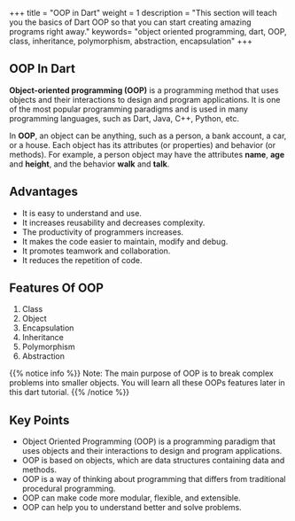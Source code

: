 +++
title = "OOP in Dart"
weight = 1
description = "This section will teach you the basics of Dart OOP so that you can start creating amazing programs right away."
keywords= "object oriented programming, dart, OOP, class, inheritance, polymorphism, abstraction, encapsulation"
+++

## OOP In Dart
**Object-oriented programming (OOP)** is a programming method that uses objects and their interactions to design and program applications. It is one of the most popular programming paradigms and is used in many programming languages, such as Dart, Java, C++, Python, etc.

In **OOP**, an object can be anything, such as a person, a bank account, a car, or a house. Each object has its attributes (or properties) and behavior (or methods). For example, a person object may have the attributes **name**, **age** and **height**, and the behavior **walk** and **talk**.

## Advantages
- It is easy to understand and use.
- It increases reusability and decreases complexity.
- The productivity of programmers increases.
- It makes the code easier to maintain, modify and debug.
- It promotes teamwork and collaboration. 
- It reduces the repetition of code.
 
## Features Of OOP
1)  Class
2)  Object
3)  Encapsulation
3)  Inheritance
4)  Polymorphism 
6)  Abstraction

{{% notice info %}}
Note: The main purpose of OOP is to break complex problems into smaller objects. You will learn all these OOPs features later in this dart tutorial.
{{% /notice %}}


## Key Points
-  Object Oriented Programming (OOP) is a programming paradigm that uses objects and their interactions to design and program applications.
-  OOP is based on objects, which are data structures containing data and methods.
-  OOP is a way of thinking about programming that differs from traditional procedural programming.
-  OOP can make code more modular, flexible, and extensible.
-  OOP can help you to understand better and solve problems.
